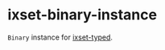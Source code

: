 # ixset-binary-instance

`Binary` instance for [ixset-typed](https://hackage.haskell.org/package/ixset-typed).
